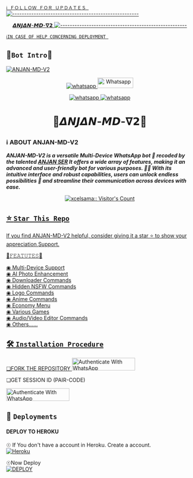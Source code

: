  [`ℹ️ ＦＯＬＬＯＷ ＦＯＲ ＵＰＤＡＴＥＳ
`](https://github.com/OfficialAnjanv2)
[![-----------------------------------------------------](https://raw.githubusercontent.com/andreasbm/readme/master/assets/lines/colored.png)](#table-of-contents)
      <p align="center">[𝞓𝞜𝙅𝞓𝞜-𝞛𝘿-𝝯𝟮 ](https://wa.me/+919883457657)
[![-----------------------------------------------------](https://raw.githubusercontent.com/andreasbm/readme/master/assets/lines/colored.png)](#table-of-contents)



[`ℹ️IN CASE OF HELP CONCERNING DEPLOYMENT
`](https://wa.me/+919883457657)

 

##  🌠```Bot Intro```🌠
[![ANJAN-MD-V2](https://i.imgur.com/tzO1hlI.jpeg)](https://wa.me/919883457657)
</p>
      <p align="center">
  <a href="https://wa.me//+919883457657" target="_blank">
    <img alt="whatsapp" src="https://img.shields.io/badge/ Whatsapp -25D366?style=for-the-badge&logo=whatsapp&logoColor=white" />
  </a>
  <a aria-label="ANJAN-MD-V2 is free to use" href="https://whatsapp.com/channel/0029VaefLbmDOQIeE6U05X0t" "target="_blank"><img alt='Whatsapp' src='https://img.shields.io/badge/OFFICIAL-GC-h?color=black&style=for-the-badge&logo=whatsapp' width="96.35" height="28"/></a></p>

   
 
<p align="center">
<a href='https://whatsapp.com/channel/0029VaefLbmDOQIeE6U05X0t' 
  <a aria-label="Join our channel" href="https://whatsapp.com/channel/0029VaefLbmDOQIeE6U05X0t" target="_blank">

   <img alt="whatsapp" src="https://img.shields.io/badge/Join Group-25D366?style=for-the-badge&logo=whatsapp&logoColor=white" />
<img alt="whatsapp" src="https://img.shields.io/badge/Bot%20Whatsapp-25D366?style=for-the-badge&logo=whatsapp&logoColor=white" />

  <a
 href="https://wa.me//+919883457657"></a>
</p>

  </a>


<h1 align="center">🦋𝞓𝞜𝙅𝞓𝞜-𝞛𝘿-𝝯𝟮🦋
</p>
   
### ℹ️ **ABOUT ANJAN-MD-V2**
***ANJAN-MD-V2 is a  versatile Multi-Device WhatsApp bot 🤖 recoded by the talented [ANJAN SER](https://github.com/OfficialAnjanv2) It offers a wide array of features, making it an advanced and user-friendly bot for various purposes. 🎉📱 With its intuitive interface and robust capabilities, users can unlock endless possibilities 🚀 and streamline their communication across devices with ease.***

</a>
   <a aria-label="ANJAN-MD-V2 is free to use" href="https://whatsapp.com/channel/0029VaefLbmDOQIeE6U05X0t" target="_blank">
 <p align="center"><img src="https://profile-counter.glitch.me/{xcelsama}/count.svg" alt="xcelsama:: Visitor's Count" /></p>



## ⭐ `Star This Repo`
If you find ANJAN-MD-V2 helpful, consider giving it a star ⭐ to show your appreciation,Support.



🚀𝙵𝙴𝙰𝚃𝚄𝚃𝙴𝚂🚀


◉ Multi-Device Support  
◉ AI Photo Enhancement  
◉ Downloader Commands  
◉ Hidden NSFW Commands  
◉ Logo Commands  
◉ Anime Commands  
◉ Economy Menu  
◉ Various Games  
◉ Audio/Video Editor Commands                   
◉ Others...... 

## 🛠️ `Installation Procedure`


❏FORK THE REPOSITORY 
  <a href="https://github.com/OfficialAnjanv2/ANJAN-MD-V2/fork" target="_blank">
  <img src="https://img.shields.io/badge/FORK STAR-black?style=for-the-badge&logo=render" alt="Authenticate With WhatsApp" width="170" height="34">
</a>




❏GET SESSION ID 
(PAIR-CODE)           
 
<a href="https://replit.com/@dharanjan22/-2-PAIR-CODE-1" target="_blank">
  <img src="https://img.shields.io/badge/SESSION ID-black?style=for-the-badge&logo=render" alt="Authenticate With WhatsApp" width="170" height="34">
</a>





## 🚀 `Deployments`
#### DEPLOY TO HEROKU 

☉ If You don't have a account in Heroku. Create a account.
    <br>
<a href='https://signup.heroku.com/' target="_blank"><img alt='Heroku' src='https://img.shields.io/badge/-Create-black?style=for-the-badge&logo=heroku&logoColor=white'/></a>

☉Now Deploy
    <br>
<a href='https://dashboard.heroku.com/new?template=https://github.com/Xcelsama/STAR-MD-V2' target="_blank"><img alt='DEPLOY' src='https://img.shields.io/badge/-DEPLOY-black?style=for-the-badge&logo=heroku&logoColor=white'/></a>

##

